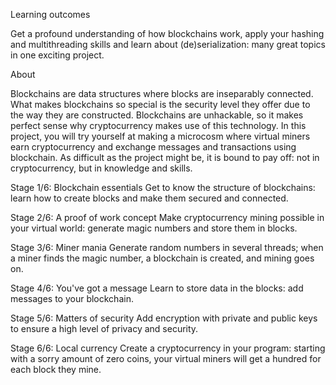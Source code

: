  Learning outcomes

Get a profound understanding of how blockchains work, apply your hashing and multithreading skills and learn about (de)serialization: many great topics in one exciting project.

 About

Blockchains are data structures where blocks are inseparably connected. What makes blockchains so special is the security level they offer due to the way they are constructed. Blockchains are unhackable, so it makes perfect sense why cryptocurrency makes use of this technology. In this project, you will try yourself at making a microcosm where virtual miners earn cryptocurrency and exchange messages and transactions using blockchain. As difficult as the project might be, it is bound to pay off: not in cryptocurrency, but in knowledge and skills.


Stage 1/6: Blockchain essentials
Get to know the structure of blockchains: learn how to create blocks and make them secured and connected.

Stage 2/6: A proof of work concept
Make cryptocurrency mining possible in your virtual world: generate magic numbers and store them in blocks.

Stage 3/6: Miner mania
Generate random numbers in several threads; when a miner finds the magic number, a blockchain is created, and mining goes on.

Stage 4/6: You've got a message
Learn to store data in the blocks: add messages to your blockchain.

Stage 5/6: Matters of security
Add encryption with private and public keys to ensure a high level of privacy and security.

Stage 6/6: Local currency
Create a cryptocurrency in your program: starting with a sorry amount of zero coins, your virtual miners will get a hundred for each block they mine. 
